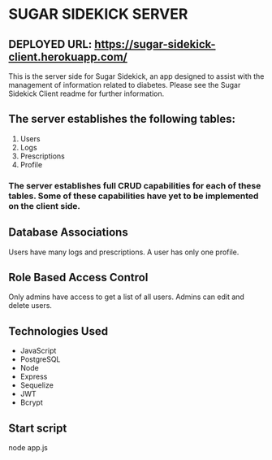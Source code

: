 # SUGAR SIDEKICK SERVER

## DEPLOYED URL: https://sugar-sidekick-client.herokuapp.com/

This is the server side for Sugar Sidekick, an app designed to assist with the management of information related to diabetes. Please see the Sugar Sidekick Client readme for further information.

## The server establishes the following tables: 
1. Users
2. Logs
3. Prescriptions
4. Profile
### The server establishes full CRUD capabilities for each of these tables. Some of these capabilities have yet to be implemented on the client side.

## Database Associations
Users have many logs and prescriptions. A user has only one profile.

## Role Based Access Control
Only admins have access to get a list of all users. Admins can edit and delete users.

## Technologies Used
* JavaScript
* PostgreSQL
* Node
* Express
* Sequelize
* JWT
* Bcrypt

## Start script
node app.js

 